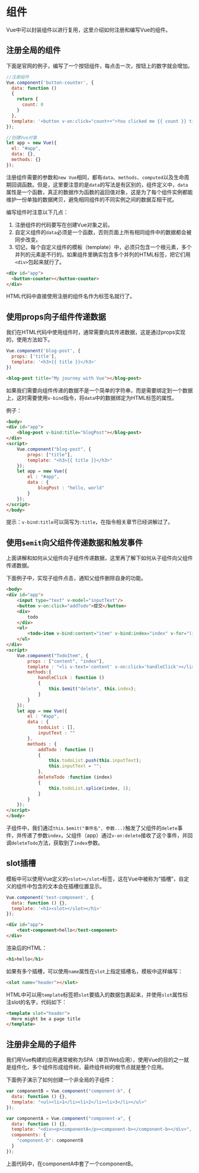 # 组件

Vue中可以封装组件以进行复用，这里介绍如何注册和编写Vue的组件。

## 注册全局的组件

下面是官网的例子，编写了一个按钮组件，每点击一次，按钮上的数字就会增加。

```javascript
//注册组件
Vue.component('button-counter', {
  data: function ()
  {
    return {
      count: 0
    }
  },
  template: '<button v-on:click="count++">You clicked me {{ count }} times.</button>'
});

//创建Vue对象
let app = new Vue({
  el: "#app",
  data: {},
  methods: {}
});
```

注册组件需要的参数和`new Vue`相同，都有`data`、`methods`、`computed`以及生命周期回调函数。但是，这里要注意的是`data`的写法是有区别的，组件定义中，`data`属性是一个函数，真正的数据作为函数的返回值对象，这是为了每个组件实例都能维护一份单独的数据拷贝，避免相同组件的不同实例之间的数据互相干扰。

编写组件时注意以下几点：

1. 注册组件的代码要写在创建Vue对象之前。
2. 自定义组件的`data`必须是一个函数，否则页面上所有相同组件中的数据都会被同步改变。
3. 切记，每个自定义组件的模板（template）中，必须只包含一个根元素，多个并列的元素是不行的。如果组件里确实包含多个并列的HTML标签，把它们用`<div>`包起来就行了。

```html
<div id="app">
  <button-counter></button-counter>
</div>
```

HTML代码中直接使用注册的组件名作为标签名就行了。

## 使用props向子组件传递数据

我们在HTML代码中使用组件时，通常需要向其传递数据，这是通过props实现的，使用方法如下。

```javascript
Vue.component('blog-post', {
  props: ['title'],
  template: '<h3>{{ title }}</h3>'
})
```

```html
<blog-post title="My journey with Vue"></blog-post>
```

如果我们需要向组件传递的数据不是一个简单的字符串，而是需要绑定到一个数据上，这时需要使用`v-bind`指令，将`data`中的数据绑定为HTML标签的属性。

例子：

```html
<body>
<div id="app">
	<blog-post v-bind:title="blogPost"></blog-post>
</div>
<script>
	Vue.component("blog-post", {
		props: ["title"],
		template: "<h3>{{ title }}</h3>"
	});
	let app = new Vue({
		el : "#app",
		data : {
			blogPost : "hello, world"
		}
	});
</script>
</body>
```

提示：`v-bind:title`可以简写为`:title`，在指令相关章节已经讲解过了。

## 使用`$emit`向父组件传递数据和触发事件

上面讲解和如何从父组件向子组件传递数据，这里再了解下如何从子组件向父组件传递数据。

下面例子中，实现子组件点击，通知父组件删除自身的功能。

```html
<body>
<div id="app">
	<input type="text" v-model="inputText"/>
	<button v-on:click="addTodo">提交</button>
	<div>
		todo
	</div>
	<ul>
		<todo-item v-bind:content="item" v-bind:index="index" v-for="(item, index) in todoList" v-on:delete="deleteTodo"></todo-item>
	</ul>
</div>
<script>
	Vue.component("TodoItem", {
		props : ["content", "index"],
		template : "<li v-text='content' v-on:click='handleClick'></li>",
		methods:{
			handleClick : function ()
			{
				this.$emit("delete", this.index);
			}
		}
	});
	let app = new Vue({
		el : "#app",
		data : {
			todoList : [],
			inputText : ""
		},
		methods : {
			addTodo : function ()
			{
				this.todoList.push(this.inputText);
				this.inputText = "";
			},
			deleteTodo :function (index)
			{
				this.todoList.splice(index, 1);
			}
		}
	});
</script>
</body>
```

子组件中，我们通过`this.$emit("事件名", 参数...)`触发了父组件的`delete`事件，并传递了参数`index`，父组件（app）通过`v-on:delete`接收了这个事件，并回调`deleteTodo`方法，获取到了`index`参数。

## slot插槽

模板中可以使用Vue定义的`<slot></slot>`标签，这在Vue中被称为“插槽”，自定义的组件中包含的文本会在插槽位置显示。

```javascript
Vue.component('test-component', {
  data: function () {},
  template: '<h1><slot></slot></h1>'
});
```

```html
<div id="app">
	<test-component>hello</test-component>
</div>
```

渲染后的HTML：
```html
<h1>hello</h1>
```

如果有多个插槽，可以使用`name`属性在`slot`上指定插槽名，模板中这样编写：

```html
<slot name="header"></slot>
```

HTML中可以用`template`标签把`slot`要插入的数据包裹起来，并使用`slot`属性标注slot的名字，代码如下：
```html
<template slot="header">
  Here might be a page title
</template>
```

## 注册非全局的子组件

我们用Vue构建的应用通常被称为SPA（单页Web应用），使用Vue的目的之一就是组件化，多个组件形成组件树，最终组件树的根节点就是整个应用。

下面例子演示了如何创建一个非全局的子组件：

```javascript
var componentB = Vue.component("component-b", {
  data: function () {},
  template: "<ul><li>1</li><li>2</li><li>3</li></ul>"
});

var componentA = Vue.component("component-a", {
  data: function () {},
  template: "<div><p>componentA</p><component-b></component-b></div>",
  components: {
    "component-b": componentB
  }
});
```

上面代码中，在componentA中套了一个componentB。
